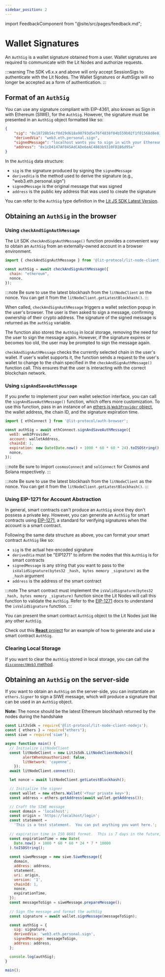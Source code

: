 ```yaml
---
sidebar_position: 2
---
```


import FeedbackComponent from "@site/src/pages/feedback.md";

# Wallet Signatures

An `AuthSig` is a wallet signature obtained from a user. Wallet signatures are required to communicate with the Lit Nodes and authorize requests.

:::warning
The SDK v6.x.x and above will only accept SessionSigs to authenticate with the Lit Nodes. The Wallet Signatures or AuthSigs will no longer be accepted as a form of authentication.
:::

## Format of an `AuthSig`

You can use any signature compliant with EIP-4361, also known as Sign in with Ethereum (SIWE), for the `AuthSig`. However, the signature must be presented in an `AuthSig` object formatted like so:

```json
{
	"sig": "0x18720b54cf0d29d618a90793d5e76f4838f04b559b02f1f01568d8e81c26ae9536e11bb90ad311b79a5bc56149b14103038e5e03fee83931a146d93d150eb0f61c",
	"derivedVia": "web3.eth.personal.sign",
	"signedMessage": "localhost wants you to sign in with your Ethereum account:\n0x1cD4147AF045AdCADe6eAC4883b9310FD286d95a\n\nThis is a test statement.  You can put anything you want here.\n\nURI: https://localhost/login\nVersion: 1\nChain ID: 1\nNonce: 0xfe88c94d860f01a17f961bf4bdfb6e0c6cd10d3fda5cc861e805ca1240c58553\nIssued At: 2022-04-15T22:58:44.754Z",
	"address": "0x1cD4147AF045AdCADe6eAC4883b9310FD286d95a"
}
```

In the `AuthSig` data structure:

- `sig` is the signature produced by signing the `signedMessage`
- `derivedVia` is the method used to derive the signature (e.g., "web3.eth.personal.sign")
- `signedMessage` is the original message that was signed
- `address` is the public key address that was used to create the signature

You can refer to the `AuthSig` type definition in the [Lit JS SDK Latest Version](https://js-sdk.litprotocol.com/interfaces/types_src.AuthSig.html).

## Obtaining an `AuthSig` in the browser

### Using `checkAndSignAuthMessage`

The Lit SDK `checkAndSignAuthMessage()` function provides a convenient way to obtain an `AuthSig` from an externally-owned account in a browser environment.

```js
import { checkAndSignAuthMessage } from '@lit-protocol/lit-node-client';

const authSig = await checkAndSignAuthMessage({
  chain: "ethereum",
  nonce,
});
```

:::note
Be sure to use the latest blockhash from the `litNodeClient` as the nonce. You can get it from the `litNodeClient.getLatestBlockhash()`.
:::

When called, `checkAndSignAuthMessage` triggers a wallet selection popup in the user's browser. The user is then asked to sign a message, confirming ownership of their crypto address. The signature of the signed message is returned as the `authSig` variable.

The function also stores the `AuthSig` in local storage, removing the need for the user to sign the message again. However, if the signature expires or becomes too old, the user may be prompted to sign the message again.

`checkAndSignAuthMessage` checks the currently selected chain in the user's wallet. If user's wallet supports it, the function sends a request to the user's wallet to change to the chain specified in the `checkAndSignAuthMessage()` function call. This ensures that the user is interacting with the correct blockchain network.

### Using `signAndSaveAuthMessage`

If you prefer to implement your own wallet selection interface, you can call the `signAndSaveAuthMessage()` function, which offers more customization. To use this function, pass in an instance of an [ethers.js `Web3Provider` object](https://docs.ethers.org/v5/api/providers/other/#Web3Provider), the wallet address, the chain ID, and the signature expiration time.

```js
import { ethConnect } from '@lit-protocol/auth-browser';

const authSig = await ethConnect.signAndSaveAuthMessage({
  web3: web3Provider,
  account: walletAddress,
  chainId: 1,
  expiration: new Date(Date.now() + 1000 * 60 * 60 * 24).toISOString(),
  nonce,
});
```

:::note
Be sure to import `cosmosConnect` and `solConnect` for Cosmos and Solana respectively.
:::

:::note
Be sure to use the latest blockhash from the `litNodeClient` as the nonce. You can get it from the `litNodeClient.getLatestBlockhash()`.
:::

### Using EIP-1271 for Account Abstraction

In general, smart contracts can't produce an `AuthSig` since they don't possess a private key. However, you can generate an `AuthSig` for smart contracts using [EIP-1271](https://eips.ethereum.org/EIPS/eip-1271), a standard for verifying signatures when the account is a smart contract.

Following the same data structure as above, you can format your smart contract `AuthSig` like so: 

- `sig` is the actual hex-encoded signature
- `derivedVia` must be "EIP1271" to inform the nodes that this `AuthSig` is for smart contracts
- `signedMessage` is any string that you want to pass to the `isValidSignature(bytes32 _hash, bytes memory _signature)` as the `_hash` argument
- `address` is the address of the smart contract

:::note
The smart contract must implement the `isValidSignature(bytes32 _hash, bytes memory _signature)` function since the Lit Nodes will call this function to validate the `AuthSig`. Refer to the [EIP-1271](https://eips.ethereum.org/EIPS/eip-1271) docs to understand the `isValidSignature` function.
:::

You can present the smart contract `AuthSig` object to the Lit Nodes just like any other `AuthSig`.

Check out this [**React** project](https://replit.com/@lit/Smart-Contract-Authsig-EIP1271#smart-contract-authsig/src/App.js) for an example of how to generate and use a smart contract `AuthSig`.

### Clearing Local Storage

If you want to clear the `AuthSig` stored in local storage, you can call the [`disconnectWeb3` method](https://js-sdk.litprotocol.com/functions/auth_browser_src.ethConnect.disconnectWeb3.html).

## Obtaining an `AuthSig` on the server-side

If you want to obtain an `AuthSig` on the server-side, you can instantiate an `ethers.Signer` to sign a SIWE message, which will produce a signature that can be used in an `AuthSig` object.

**Note:** The nonce should be the latest Ethereum blockhash returned by the nodes during the handshake

```js
const LitJsSdk = require('@lit-protocol/lit-node-client-nodejs');
const { ethers } = require("ethers");
const siwe = require('siwe');

async function main() {
  // Initialize LitNodeClient
  const litNodeClient = new LitJsSdk.LitNodeClientNodeJs({
		alertWhenUnauthorized: false,
		litNetwork: 'cayenne',
	});
  await litNodeClient.connect();

  let nonce = await litNodeClient.getLatestBlockhash();

  // Initialize the signer
  const wallet = new ethers.Wallet('<Your private key>');
  const address = ethers.getAddress(await wallet.getAddress());

  // Craft the SIWE message
  const domain = 'localhost';
  const origin = 'https://localhost/login';
  const statement =
    'This is a test statement.  You can put anything you want here.';
    
  // expiration time in ISO 8601 format.  This is 7 days in the future, calculated in milliseconds
  const expirationTime = new Date(
    Date.now() + 1000 * 60 * 60 * 24 * 7 * 10000
  ).toISOString();
  
  const siweMessage = new siwe.SiweMessage({
    domain,
    address: address,
    statement,
    uri: origin,
    version: '1',
    chainId: 1,
    nonce,
    expirationTime,
  });
  const messageToSign = siweMessage.prepareMessage();
  
  // Sign the message and format the authSig
  const signature = await wallet.signMessage(messageToSign);

  const authSig = {
    sig: signature,
    derivedVia: 'web3.eth.personal.sign',
    signedMessage: messageToSign,
    address: address,
  };

  console.log(authSig);
}

main();
```

<FeedbackComponent/>
